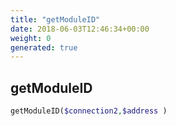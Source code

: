 ```yaml
---
title: "getModuleID"
date: 2018-06-03T12:46:34+00:00
weight: 0
generated: true
---
```


## getModuleID



```php
getModuleID($connection2,$address )
```





